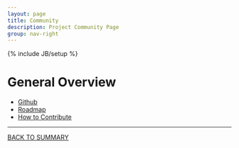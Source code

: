 ```yaml
---
layout: page
title: Community
description: Project Community Page
group: nav-right
---
```

<!--
{% comment %}
Licensed to the Apache Software Foundation (ASF) under one or more
contributor license agreements.  See the NOTICE file distributed with
this work for additional information regarding copyright ownership.
The ASF licenses this file to you under the Apache License, Version 2.0
(the "License"); you may not use this file except in compliance with
the License.  You may obtain a copy of the License at

http://www.apache.org/licenses/LICENSE-2.0

Unless required by applicable law or agreed to in writing, software
distributed under the License is distributed on an "AS IS" BASIS,
WITHOUT WARRANTIES OR CONDITIONS OF ANY KIND, either express or implied.
See the License for the specific language governing permissions and
limitations under the License.
{% endcomment %}
-->

{% include JB/setup %}

# General Overview


* [Github](/marvin-platform-book/ch7_community/community#github)
* [Roadmap](/marvin-platform-book/ch7_community/community#roadmap)
* [How to Contribute](/marvin-platform-book/ch7_community/community#how-to-contribute)

----

[BACK TO SUMMARY](/marvin-platform-book/SUMMARY)
